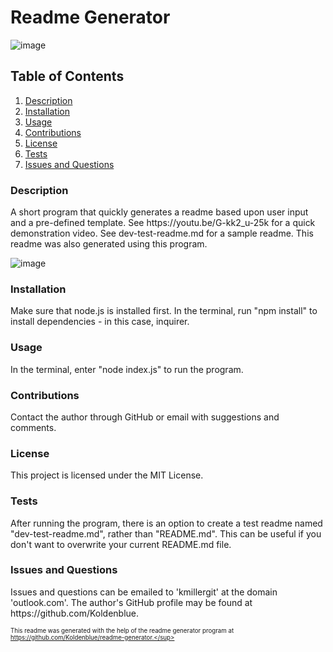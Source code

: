 # Readme Generator

![image](https://img.shields.io/badge/license-MIT%20License-green)

## Table of Contents

1. <a href="#description">Description</a>
2. <a href="#installation">Installation</a>
3. <a href="#usage">Usage</a>
4. <a href="#contributions">Contributions</a>
5. <a href="#license">License</a>
6. <a href="#test">Tests</a>
7. <a href="#questions">Issues and Questions</a>
<h3 id='description'>Description</h3>
A short program that quickly generates a readme based upon user input and a pre-defined template. See https://youtu.be/G-kk2_u-25k for a quick demonstration video.
See dev-test-readme.md for a sample readme. This readme was also generated using this program.

![image](https://user-images.githubusercontent.com/64618290/90838156-f81b3e80-e308-11ea-9744-caac9d30ef29.png)

<h3 id='installation'>Installation</h3>
Make sure that node.js is installed first. In the terminal, run "npm install" to install dependencies - in this case, inquirer.

<h3 id='usage'>Usage</h3>
In the terminal, enter "node index.js" to run the program.

<h3 id='contributions'>Contributions</h3>
Contact the author through GitHub or email with suggestions and comments.

<h3 id='license'>License</h3>
This project is licensed under the MIT License.

<h3 id='test'>Tests</h3>
After running the program, there is an option to create a test readme named "dev-test-readme.md", rather than "README.md". This can be useful if you don't want to overwrite your current README.md file.

<h3 id='questions'>Issues and Questions</h3>
Issues and questions can be emailed to 'kmillergit' at the domain 'outlook.com'. The author's GitHub profile may be found at https://github.com/Koldenblue.

<sub><sup>This readme was generated with the help of the readme generator program at https://github.com/Koldenblue/readme-generator.</sup></sub>